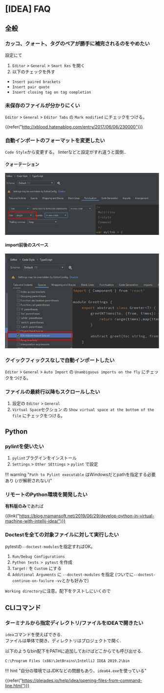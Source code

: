 # [IDEA] FAQ


全般
----

### カッコ、クォート、タグのペアが勝手に補完されるのをやめたい

設定にて

1. `Editor` > `General` > `Smart Kes` を開く
2. 以下のチェックを外す

* `Insert paired brackets`
* `Insert pair quote`
* `Insert closing tag on tag completion`

### 未保存のファイルが分かりにくい

`Editor` > `General` > `Editor Tabs` の `Mark modified` にチェックをつける。

{{refer("http://xblood.hatenablog.com/entry/2017/06/06/230000")}}

### 自動インポートのフォーマットを変更したい

`Code Style`から変更する。
linterなどと設定がすれ違うと面倒..  

#### クォーテーション

![](images/2020-01-01-13-21-06.png)

#### import前後のスペース

![](images/2020-01-01-13-21-00.png)

### クイックフィックスなしで自動インポートしたい

`Editor` > `General` > `Auto Import` の `Unambiguous imports on the fly` にチェックをつける。

### ファイルの最終行以降もスクロールしたい

1. 設定の `Editor` > `General`
2. `Virtual Space`セクション の `Show virtual space at the bottom of the file` にチェックをつける。


Python
------

### pylintを使いたい

1. `pylint`プラグインをインストール
2. `Settings` > `Other SEttings` > `pylint` で設定

!!! warning "`Path to Pylint executable` はWindowsだとpathを指定する必要あり (`/`が解釈されない)"


### リモートのPython環境を開発したい

**有料版のみ**であれば

{{link("https://blog.mamansoft.net/2019/06/29/develop-python-in-virtual-machine-with-intellij-idea/")}}


### Doctestを全ての対象ファイルに対して実行したい

pytestの`--doctest-modules`を指定すればOK。

1. `Run/Debug Configurations`
2. `Python tests > pytest` を作成
3. `Target:` を `Custom` にする
4. `Additional Arguments` に `--doctest-modules` を指定 (ついでに`--doctest-continue-on-failure` `-vv`とかも好みで)

`Working directory`に注意。配下をテストしにいくので


CLIコマンド
----------

### ターミナルから指定ディレクトリ/ファイルをIDEAで開きたい

`idea`コマンドを使えばできる.  
ファイルは単体で開き、ディレクトリはプロジェクトで開く.

以下のようなbin配下をPATHに追加しておけばどこからでも呼び出せる.

```
C:\Program Files (x86)\JetBrains\IntelliJ IDEA 2019.2\bin
```

!!! hint "自分の環境ではJDKなどの問題もあり、`idea64.exe`を使っている"

{{refer("https://pleiades.io/help/idea/opening-files-from-command-line.html")}}
